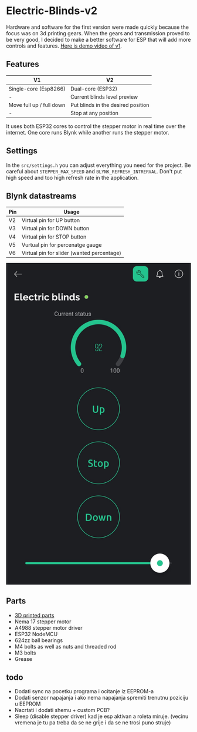 # Electric-Blinds-v2

Hardware and software for the first version were made quickly because the focus was on 3d printing gears. When the gears and transmission proved to be very good, I decided to make a better software for ESP that will add more controls and features. [Here is demo video of v1](https://www.instagram.com/p/C6BQB3ug1dN/).

## Features

| V1 | V2 |
|-----|-----|
| Single-core (Esp8266) | Dual-core (ESP32) |
| - | Current blinds level preview |
| Move full up / full down | Put blinds in the desired position |
| - | Stop at any position |

It uses both ESP32 cores to control the stepper motor in real time over the internet. One core runs Blynk while another runs the stepper motor.

## Settings

In the `src/settings.h` you can adjust everything you need for the project. Be careful about `STEPPER_MAX_SPEED` and `BLYNK_REFRESH_INTRERVAL`. Don't put high speed and too high refresh rate in the application.

## Blynk datastreams

| Pin | Usage |
| --- | --- |
| V2 | Virtual pin for UP button |
| V3 | Virtual pin for DOWN button |
| V4 | Virtual pin for STOP button |
| V5 | Vurtual pin for percenatge gauge |
| V6 | Virtual pin for slider (wanted percentage) |

![Blynk Dashboard](media/blynk-dashboard.jpg)

## Parts

* [3D printed parts](3D-printing-files/stl)
* Nema 17 stepper motor
* A4988 stepper motor driver
* ESP32 NodeMCU
* 624zz ball bearings
* M4 bolts as well as nuts and threaded rod
* M3 bolts
* Grease

## todo

* Dodati sync na pocetku programa i ocitanje iz EEPROM-a
* Dodati senzor napajanja i ako nema napajanja spremiti trenutnu poziciju u EEPROM
* Nacrtati i dodati shemu + custom PCB?
* Sleep (disable stepper driver) kad je esp aktivan a roleta miruje. (vecinu vremena je tu pa treba da se ne grije i da se ne trosi puno struje)
